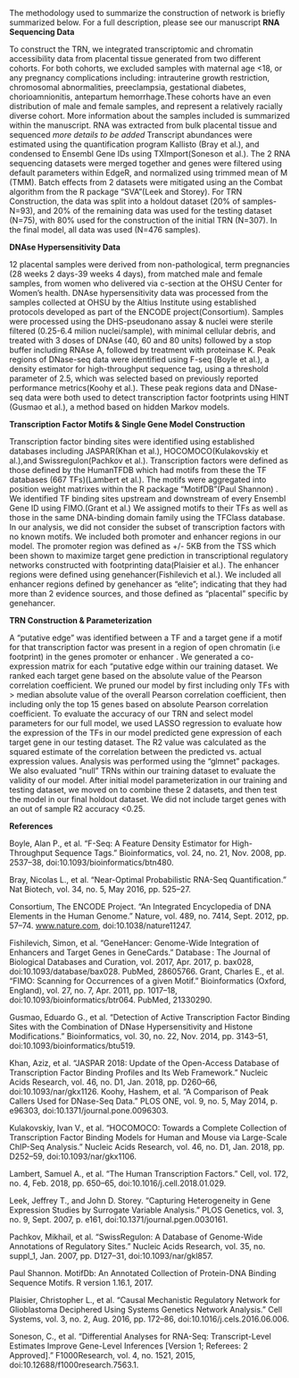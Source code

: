 The methodology used to summarize the construction of network is briefly summarized below. For a full description, please see our manuscript
**RNA Sequencing Data**

To construct the TRN, we integrated transcriptomic and chromatin accessibility data from placental tissue generated from two different cohorts. For both cohorts, we excluded samples with maternal age <18, or any pregnancy complications including: intrauterine growth restriction, chromosomal abnormalities, preeclampsia, gestational diabetes, chorioamnionitis, antepartum hemorrhage.These cohorts have an even distribution of male and female samples, and represent a relatively racially diverse cohort. More information about the samples included is summarized within the manuscript. RNA was extracted from bulk placental tissue and sequenced *more details to be added* Transcript abundances were estimated using the quantification program Kallisto (Bray et al.), and condensed to Ensembl Gene IDs using TXImport(Soneson et al.). The 2 RNA sequencing datasets were merged together and genes were filtered using default parameters within EdgeR, and normalized using trimmed mean of M (TMM). Batch effects from 2 datasets were mitigated using an the Combat algorithm from the R package “SVA”(Leek and Storey). For TRN Construction, the data was split into a holdout dataset (20% of samples-N=93), and 20% of the remaining data was used for the testing dataset (N=75), with 80% used for the construction of the initial TRN (N=307). In the final model, all data was used (N=476 samples).

**DNAse Hypersensitivity Data**

12 placental samples were derived from non-pathological, term pregnancies (28 weeks 2 days-39 weeks 4 days), from matched male and female samples, from women who delivered via c-section at the OHSU Center for Women’s health.   DNAse hypersensitivity data was processed from the samples collected at OHSU by the Altius Institute using established protocols developed as part of the ENCODE project(Consortium). Samples were processed using the DHS-pseudonano assay & nuclei were sterile filtered (0.25-6.4 milion nuclei/sample),  with minimal cellular debris, and treated with 3 doses of DNAse (40, 60 and 80 units) followed by a stop buffer including RNAse A, followed by treatment with proteinase K. Peak regions of DNase-seq data were identified using F-seq (Boyle et al.), a density estimator for high-throughput sequence tag, using a threshold parameter of 2.5, which was selected based on previously reported performance metrics(Koohy et al.). These peak regions data and DNase-seq data were both used to detect transcription factor footprints using HINT (Gusmao et al.), a method based on hidden Markov models. 

**Transcription Factor Motifs & Single Gene Model Construction**

Transcription factor binding sites were identified using established databases including JASPAR(Khan et al.), HOCOMOCO(Kulakovskiy et al.),and Swissregulon(Pachkov et al.). Transcription factors were defined as those defined by the HumanTFDB which had motifs from these the TF databases (667 TFs)(Lambert et al.). The motifs were aggregated into position weight matrixes within the R package “MotifDB”(Paul Shannon) . We identified TF binding sites upstream and downstream of every Ensembl Gene ID using FIMO.(Grant et al.) We assigned motifs to their TFs as well as those in the same DNA-binding domain family using the TFClass database. In our analysis, we did not consider the subset of transcription factors with no known motifs. We included both promoter and enhancer regions in our model.  The promoter region was defined as +/- 5KB from the TSS which been shown to maximize target gene prediction in transcriptional regulatory networks constructed with footprinting data(Plaisier et al.). The enhancer regions were defined using genehancer(Fishilevich et al.).  We included all enhancer regions defined by genehancer as “elite”; indicating that they had more than 2 evidence sources, and those defined as “placental” specific by genehancer. 

**TRN Construction & Parameterization**

A “putative edge” was identified between a TF and a target gene if a motif for that transcription factor was present in a region of open chromatin (i.e footprint) in the genes promoter or enhancer . We generated a co-expression matrix for each “putative edge within our training dataset.  We ranked each target gene based on the absolute value of the Pearson correlation coefficient. We pruned our model by first including only TFs with > median absolute value of the overall Pearson correlation coefficient, then including only the top 15 genes based on absolute Pearson correlation coefficient. To evaluate the accuracy of our TRN and select model parameters for our full model, we used LASSO regression to evaluate how the expression of the TFs in our model predicted gene expression of each target gene in our testing dataset. The R2  value was calculated as the squared estimate of the correlation between the predicted vs. actual expression values. Analysis was performed using the “glmnet” packages. We also evaluated “null” TRNs within our training dataset to evaluate the validity of our model. After initial model parameterization in our training and testing dataset, we moved on to combine these 2 datasets, and then test the model in our final holdout dataset. We did not include target genes with an out of sample R2 accuracy <0.25. 

**References**

Boyle, Alan P., et al. “F-Seq: A Feature Density Estimator for High-Throughput Sequence Tags.” Bioinformatics, vol. 24, no. 21, Nov. 2008, pp. 2537–38, doi:10.1093/bioinformatics/btn480.

Bray, Nicolas L., et al. “Near-Optimal Probabilistic RNA-Seq Quantification.” Nat Biotech, vol. 34, no. 5, May 2016, pp. 525–27.

Consortium, The ENCODE Project. “An Integrated Encyclopedia of DNA Elements in the Human Genome.” Nature, vol. 489, no. 7414, Sept. 2012, pp. 57–74. www.nature.com, doi:10.1038/nature11247.

Fishilevich, Simon, et al. “GeneHancer: Genome-Wide Integration of Enhancers and Target Genes in GeneCards.” Database : The Journal of Biological Databases and Curation, vol. 2017, Apr. 2017, p. bax028, doi:10.1093/database/bax028. PubMed, 28605766.
Grant, Charles E., et al. “FIMO: Scanning for Occurrences of a given Motif.” Bioinformatics (Oxford, England), vol. 27, no. 7, Apr. 2011, pp. 1017–18, doi:10.1093/bioinformatics/btr064. PubMed, 21330290.

Gusmao, Eduardo G., et al. “Detection of Active Transcription Factor Binding Sites with the Combination of DNase Hypersensitivity and Histone Modifications.” Bioinformatics, vol. 30, no. 22, Nov. 2014, pp. 3143–51, doi:10.1093/bioinformatics/btu519.

Khan, Aziz, et al. “JASPAR 2018: Update of the Open-Access Database of Transcription Factor Binding Profiles and Its Web Framework.” Nucleic Acids Research, vol. 46, no. D1, Jan. 2018, pp. D260–66, doi:10.1093/nar/gkx1126.
Koohy, Hashem, et al. “A Comparison of Peak Callers Used for DNase-Seq Data.” PLOS ONE, vol. 9, no. 5, May 2014, p. e96303, doi:10.1371/journal.pone.0096303.

Kulakovskiy, Ivan V., et al. “HOCOMOCO: Towards a Complete Collection of Transcription Factor Binding Models for Human and Mouse via Large-Scale ChIP-Seq Analysis.” Nucleic Acids Research, vol. 46, no. D1, Jan. 2018, pp. D252–59, doi:10.1093/nar/gkx1106.

Lambert, Samuel A., et al. “The Human Transcription Factors.” Cell, vol. 172, no. 4, Feb. 2018, pp. 650–65, doi:10.1016/j.cell.2018.01.029.

Leek, Jeffrey T., and John D. Storey. “Capturing Heterogeneity in Gene Expression Studies by Surrogate Variable Analysis.” PLOS Genetics, vol. 3, no. 9, Sept. 2007, p. e161, doi:10.1371/journal.pgen.0030161.

Pachkov, Mikhail, et al. “SwissRegulon: A Database of Genome-Wide Annotations of Regulatory Sites.” Nucleic Acids Research, vol. 35, no. suppl_1, Jan. 2007, pp. D127–31, doi:10.1093/nar/gkl857.

Paul Shannon. MotifDb: An Annotated Collection of Protein-DNA Binding Sequence Motifs. R version 1.16.1, 2017.

Plaisier, Christopher L., et al. “Causal Mechanistic Regulatory Network for Glioblastoma Deciphered Using Systems Genetics Network Analysis.” Cell Systems, vol. 3, no. 2, Aug. 2016, pp. 172–86, doi:10.1016/j.cels.2016.06.006.

Soneson, C., et al. “Differential Analyses for RNA-Seq: Transcript-Level Estimates Improve Gene-Level Inferences [Version 1; Referees: 2 Approved].” F1000Research, vol. 4, no. 1521, 2015, doi:10.12688/f1000research.7563.1.


